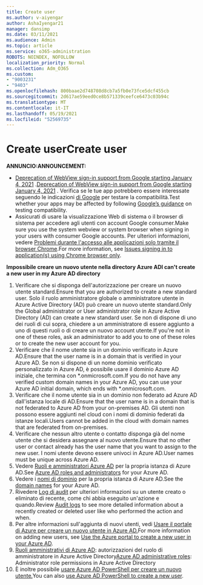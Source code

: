 ```yaml
---
title: Create user
ms.author: v-aiyengar
author: AshaIyengar21
manager: dansimp
ms.date: 03/11/2021
ms.audience: Admin
ms.topic: article
ms.service: o365-administration
ROBOTS: NOINDEX, NOFOLLOW
localization_priority: Normal
ms.collection: Adm_O365
ms.custom:
- "9003231"
- "9403"
ms.openlocfilehash: 800baae2d748708d8cb7a5fb0e73fce5dcf455cb
ms.sourcegitcommit: 2d617ae59eed0ce8b571339ceefce6473c03b94c
ms.translationtype: MT
ms.contentlocale: it-IT
ms.lasthandoff: 05/19/2021
ms.locfileid: "52569735"
---
```

# <a name="create-user"></a><span data-ttu-id="9a0cb-102">Create user</span><span class="sxs-lookup"><span data-stu-id="9a0cb-102">Create user</span></span>

<span data-ttu-id="9a0cb-103">**ANNUNCIO:**</span><span class="sxs-lookup"><span data-stu-id="9a0cb-103">**ANNOUNCEMENT:**</span></span>

- <span data-ttu-id="9a0cb-104">[Deprecation of WebView sign-in support from Google starting January 4, 2021](/azure/active-directory/external-identities/google-federation#deprecation-of-webview-sign-in-support) .</span><span class="sxs-lookup"><span data-stu-id="9a0cb-104">[Deprecation of WebView sign-in support from Google starting January 4, 2021](/azure/active-directory/external-identities/google-federation#deprecation-of-webview-sign-in-support) .</span></span> <span data-ttu-id="9a0cb-105">Verifica se le tue app potrebbero essere interessate seguendo le indicazioni [di Google](https://go.microsoft.com/fwlink/?linkid=2157323) per testare la compatibilità.</span><span class="sxs-lookup"><span data-stu-id="9a0cb-105">Test whether your apps may be affected by following [Google’s guidance](https://go.microsoft.com/fwlink/?linkid=2157323) on testing compatibility.</span></span>
- <span data-ttu-id="9a0cb-106">Assicurati di usare la visualizzazione Web di sistema o il browser di sistema per accedere agli utenti con account Google consumer.</span><span class="sxs-lookup"><span data-stu-id="9a0cb-106">Make sure you use the system webview or system browser when signing in your users with consumer Google accounts.</span></span> <span data-ttu-id="9a0cb-107">Per ulteriori informazioni, vedere [Problemi durante l'accesso alle applicazioni solo tramite il browser Chrome](/office365/troubleshoot/miscellaneous/chrome-behavior-affects-applications).</span><span class="sxs-lookup"><span data-stu-id="9a0cb-107">For more information, see [Issues signing in to application(s) using Chrome browser only](/office365/troubleshoot/miscellaneous/chrome-behavior-affects-applications).</span></span>

<span data-ttu-id="9a0cb-108">**Impossibile creare un nuovo utente nella directory Azure AD**</span><span class="sxs-lookup"><span data-stu-id="9a0cb-108">**I can't create a new user in my Azure AD directory**</span></span>

1. <span data-ttu-id="9a0cb-109">Verificare che si disponga dell'autorizzazione per creare un nuovo utente standard.</span><span class="sxs-lookup"><span data-stu-id="9a0cb-109">Ensure that you are authorized to create a new standard user.</span></span> <span data-ttu-id="9a0cb-110">Solo il ruolo amministratore globale o amministratore utente in Azure Active Directory (AD) può creare un nuovo utente standard.</span><span class="sxs-lookup"><span data-stu-id="9a0cb-110">Only the Global administrator or User administrator role in Azure Active Directory (AD) can create a new standard user.</span></span> <span data-ttu-id="9a0cb-111">Se non di dispone di uno dei ruoli di cui sopra, chiedere a un amministratore di essere aggiunto a uno di questi ruoli o di creare un nuovo account utente.</span><span class="sxs-lookup"><span data-stu-id="9a0cb-111">If you're not in one of these roles, ask an administrator to add you to one of these roles or to create the new user account for you.</span></span>
1. <span data-ttu-id="9a0cb-112">Verificare che il nome utente sia in un dominio verificato in Azure AD.</span><span class="sxs-lookup"><span data-stu-id="9a0cb-112">Ensure that the user name is in a domain that is verified in your Azure AD.</span></span> <span data-ttu-id="9a0cb-113">Se non si dispone di un nome dominio verificato personalizzato in Azure AD, è possibile usare il dominio Azure AD iniziale, che termina con \*.onmicrosoft.com.</span><span class="sxs-lookup"><span data-stu-id="9a0cb-113">If you do not have any verified custom domain names in your Azure AD, you can use your Azure AD initial domain, which ends with \*.onmicrosoft.com.</span></span>
1. <span data-ttu-id="9a0cb-114">Verificare che il nome utente sia in un dominio non federato ad Azure AD dall'istanza locale di AD.</span><span class="sxs-lookup"><span data-stu-id="9a0cb-114">Ensure that the user name is in a domain that is not federated to Azure AD from your on-premises AD.</span></span> <span data-ttu-id="9a0cb-115">Gli utenti non possono essere aggiunti nel cloud con i nomi di dominio federati da istanze locali.</span><span class="sxs-lookup"><span data-stu-id="9a0cb-115">Users cannot be added in the cloud with domain names that are federated from on-premises.</span></span>
1. <span data-ttu-id="9a0cb-116">Verificare che nessun altro utente o contatto disponga già del nome utente che si desidera assegnare al nuovo utente.</span><span class="sxs-lookup"><span data-stu-id="9a0cb-116">Ensure that no other user or contact already has the user name that you want to assign to the new user.</span></span> <span data-ttu-id="9a0cb-117">I nomi utente devono essere univoci in Azure AD.</span><span class="sxs-lookup"><span data-stu-id="9a0cb-117">User names must be unique across Azure AD.</span></span>
1. <span data-ttu-id="9a0cb-118">Vedere [Ruoli e amministratori Azure AD](https://portal.azure.com/#blade/Microsoft_AAD_IAM/ActiveDirectoryMenuBlade/RolesAndAdministrators) per la propria istanza di Azure AD.</span><span class="sxs-lookup"><span data-stu-id="9a0cb-118">See [Azure AD roles and administrators](https://portal.azure.com/#blade/Microsoft_AAD_IAM/ActiveDirectoryMenuBlade/RolesAndAdministrators) for your Azure AD.</span></span>
1. <span data-ttu-id="9a0cb-119">Vedere i [nomi di dominio](https://portal.azure.com/#blade/Microsoft_AAD_IAM/ActiveDirectoryMenuBlade/RolesAndAdministrators) per la propria istanza di Azure AD.</span><span class="sxs-lookup"><span data-stu-id="9a0cb-119">See the [domain names](https://portal.azure.com/#blade/Microsoft_AAD_IAM/ActiveDirectoryMenuBlade/RolesAndAdministrators) for your Azure AD.</span></span>
1. <span data-ttu-id="9a0cb-120">Rivedere [Log di audit](https://portal.azure.com/#blade/Microsoft_AAD_IAM/ActiveDirectoryMenuBlade/RolesAndAdministrators) per ulteriori informazioni su un utente creato o eliminato di recente, come chi abbia eseguito un'azione e quando.</span><span class="sxs-lookup"><span data-stu-id="9a0cb-120">Review [Audit logs](https://portal.azure.com/#blade/Microsoft_AAD_IAM/ActiveDirectoryMenuBlade/RolesAndAdministrators) to see more detailed information about a recently created or deleted user like who performed the action and when.</span></span>
1. <span data-ttu-id="9a0cb-121">Per altre informazioni sull'aggiunta di nuovi utenti, vedi [Usare il portale di Azure per creare un nuovo utente in Azure AD.](/azure/active-directory/active-directory-users-create-azure-portal)</span><span class="sxs-lookup"><span data-stu-id="9a0cb-121">For more information on adding new users, see [Use the Azure portal to create a new user in your Azure AD](/azure/active-directory/active-directory-users-create-azure-portal).</span></span>
1. <span data-ttu-id="9a0cb-122">[Ruoli amministrativi di Azure AD](/azure/active-directory/active-directory-assign-admin-roles): autorizzazioni del ruolo di amministratore in Azure Active Directory</span><span class="sxs-lookup"><span data-stu-id="9a0cb-122">[Azure AD administrative roles](/azure/active-directory/active-directory-assign-admin-roles): Administrator role permissions in Azure Active Directory</span></span>
1. <span data-ttu-id="9a0cb-123">È inoltre possibile [usare Azure AD PowerShell per creare un nuovo utente.](/powershell/module/azuread/new-azureaduser?view=azureadps-2.0)</span><span class="sxs-lookup"><span data-stu-id="9a0cb-123">You can also [use Azure AD PowerShell to create a new user](/powershell/module/azuread/new-azureaduser?view=azureadps-2.0).</span></span>
